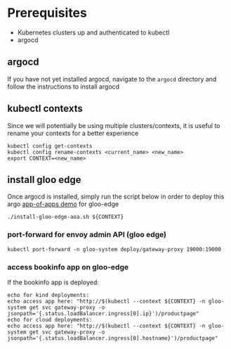 # Prerequisites
- Kubernetes clusters up and authenticated to kubectl
- argocd

## argocd
If you have not yet installed argocd, navigate to the `argocd` directory and follow the instructions to install argocd

## kubectl contexts
Since we will potentially be using multiple clusters/contexts, it is useful to rename your contexts for a better experience
```
kubectl config get-contexts
kubectl config rename-contexts <current_name> <new_name>
export CONTEXT=<new_name>
```

## install gloo edge
Once argocd is installed, simply run the script below in order to deploy this argo [app-of-apps demo](https://github.com/ably77/solo-testbed-apps/tree/main/argo-apps/environments/gloo-edge) for gloo-edge
```
./install-gloo-edge-aoa.sh ${CONTEXT}
```

### port-forward for envoy admin API (gloo edge)
```
kubectl port-forward -n gloo-system deploy/gateway-proxy 19000:19000
```

### access bookinfo app on gloo-edge
If the bookinfo app is deployed:
```
echo for kind deployments:
echo access app here: "http://$(kubectl --context ${CONTEXT} -n gloo-system get svc gateway-proxy -o jsonpath='{.status.loadBalancer.ingress[0].ip}')/productpage"
echo for cloud deployments:
echo access app here: "http://$(kubectl --context ${CONTEXT} -n gloo-system get svc gateway-proxy -o jsonpath='{.status.loadBalancer.ingress[0].hostname}')/productpage"
```
